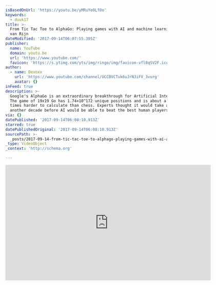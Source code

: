 ```yaml
---
isBasedOnUrl: 'https://youtu.be/yMRuYeOLf0o'
keywords:
  - dvuk17
title: >-
  From Tic Tac Toe to AlphaGo: Playing games with AI and machine learning by Roy
  van Rijn
dateModified: '2017-09-14T06:07:55.305Z'
publisher:
  name: YouTube
  domain: youtu.be
  url: 'https://www.youtube.com/'
  favicon: 'https://s.ytimg.com/yts/img/ringo/img/favicon-vfl8qSV2F.ico'
author:
  - name: Devoxx
    url: 'https://www.youtube.com/channel/UCCBVCTuk6uJrN3iFV_3vurg'
    avatar: {}
inFeed: true
description: >-
  Google's AlphaGo is an extraordinary breakthrough for Artificial Intelligence.
  The game of 19x19 Go has 1.74×10^172 unique positions and is about a 'googol'
  times harder to calculate than chess. Experts thought it would take at least
  another decade before AI would be able to beat the best human players.
via: {}
datePublished: '2017-09-14T06:08:10.913Z'
starred: true
datePublishedOriginal: '2017-09-14T06:08:10.913Z'
sourcePath: >-
  _posts/2017-09-14-from-tic-tac-toe-to-alphago-playing-games-with-ai-and-machi.md
_type: VideoObject
_context: 'http://schema.org'

---
```

<iframe src="https://cdn.embedly.com/widgets/media.html?src=https%3A%2F%2Fwww.youtube.com%2Fembed%2FyMRuYeOLf0o%3Ffeature%3Doembed&amp;url=http%3A%2F%2Fwww.youtube.com%2Fwatch%3Fv%3DyMRuYeOLf0o&amp;image=https%3A%2F%2Fi.ytimg.com%2Fvi%2FyMRuYeOLf0o%2Fhqdefault.jpg&amp;key=a715cf41cc93453ca338d350cd26f87b&amp;type=text%2Fhtml&amp;schema=youtube" width="640" height="360" scrolling="no" frameborder="0" allowfullscreen="" style=""></iframe>